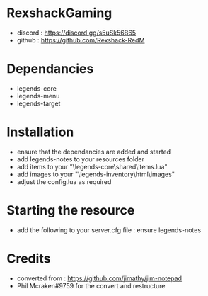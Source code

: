 # RexshackGaming
- discord : https://discord.gg/s5uSk56B65
- github : https://github.com/Rexshack-RedM

# Dependancies
- legends-core
- legends-menu
- legends-target

# Installation
- ensure that the dependancies are added and started
- add legends-notes to your resources folder
- add items to your "\legends-core\shared\items.lua"
- add images to your "\legends-inventory\html\images"
- adjust the config.lua as required

# Starting the resource
- add the following to your server.cfg file : ensure legends-notes

# Credits
- converted from : https://github.com/jimathy/jim-notepad
- Phil Mcraken#9759 for the convert and restructure
